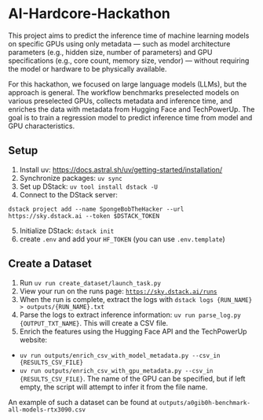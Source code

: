 # AI-Hardcore-Hackathon

This project aims to predict the inference time of machine learning models on specific GPUs using only metadata — such as model architecture parameters (e.g., hidden size, number of parameters) and GPU specifications (e.g., core count, memory size, vendor) — without requiring the model or hardware to be physically available.

For this hackathon, we focused on large language models (LLMs), but the approach is general. The workflow benchmarks preselected models on various preselected GPUs, collects metadata and inference time, and enriches the data with metadata from Hugging Face and TechPowerUp. The goal is to train a regression model to predict inference time from model and GPU characteristics. 

## Setup
1. Install uv: https://docs.astral.sh/uv/getting-started/installation/
2. Synchronize packages: `uv sync`
3. Set up DStack: `uv tool install dstack -U`
4. Connect to the DStack server:
```
dstack project add --name SpongeBobTheHacker --url https://sky.dstack.ai --token $DSTACK_TOKEN
```
5. Initialize DStack: `dstack init`
6. create `.env` and add your `HF_TOKEN` (you can use `.env.template`)

## Create a Dataset
1. Run `uv run create_dataset/launch_task.py`
2. View your run on the runs page: [`https://sky.dstack.ai/runs`](https://sky.dstack.ai/runs)
3. When the run is complete, extract the logs with `dstack logs {RUN_NAME} > outputs/{RUN_NAME}.txt`
4. Parse the logs to extract inference information: `uv run parse_log.py {OUTPUT_TXT_NAME}`. This will create a CSV file.
5. Enrich the features using the Hugging Face API and the TechPowerUp website:
  - `uv run outputs/enrich_csv_with_model_metadata.py --csv_in {RESULTS_CSV_FILE}`
  - `uv run outputs/enrich_csv_with_gpu_metadata.py --csv_in {RESULTS_CSV_FILE}`. The name of the GPU can be specified, but if left empty, the script will attempt to infer it from the file name.

An example of such a dataset can be found at `outputs/a0gib0h-benchmark-all-models-rtx3090.csv`